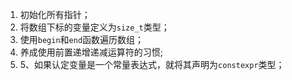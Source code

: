 1. 初始化所有指针；
2. 将数组下标的变量定义为`size_t`类型；
3. 使用`begin`和`end`函数遍历数组；
4. 养成使用前置递增递减运算符的习惯;
5. 5、如果认定变量是一个常量表达式，就将其声明为`constexpr`类型；